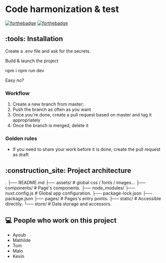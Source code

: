 # Code harmonization & test

[![forthebadge](http://forthebadge.com/images/badges/built-with-love.svg)](http://forthebadge.com)  [![forthebadge](http://forthebadge.com/images/badges/powered-by-electricity.svg)](http://forthebadge.com)

## :tools: Installation

Create a .env file and ask for the secrets.

Build & launch the project

npm i
npm run dev


Easy no?

### Workflow

1. Create a new branch from master;
2. Push the branch as often as you want
3. Once you're done, create a pull request based on master and tag it appropriately
4. Once the branch is merged, delete it

### Golden rules

* If you need to share your work before it is done, create the pull request as draft

## :construction_site: Project architecture

.
├── README.md
├── assets/ # global css / fonts / images...
├── components/ # Page's components.
├── node_modules/
├── nuxt.config.js # Global app configuration.
├── package-lock.json
├── package.json
├── pages/ # Pages's entry points.
├── static/ # Accessible directily.
└── store/ # Data storage and accessors.


## :computer: People who work on this project 

* Ayoub 
* Mathilde 
* Tom 
* Malo 
* Kevin 
